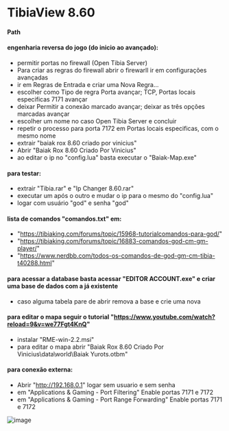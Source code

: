 # TibiaView 8.60

#### Path

#### engenharia reversa do jogo (do inicio ao avançado):
- permitir portas no firewall (Open Tibia Server)
- Para criar as regras do firewall abrir o firewarll ir em configurações avançadas
- ir em Regras de Entrada e criar uma Nova Regra...
- escolher como Tipo de regra Porta avançar; TCP, Portas locais especificas 7171 avançar
- deixar Permitir a conexão marcado avançar; deixar as três opções marcadas avançar
- escolher um nome no caso Open Tibia Server e concluir
- repetir o processo para porta 7172 em Portas locais especificas, com o mesmo nome
- extrair "baiak rox 8.60 criado por vinicius"
- Abrir "Baiak Rox 8.60 Criado Por Vinicius"
- ao editar o ip no "config.lua" basta executar o "Baiak-Map.exe"

#### para testar:
- extrair "Tibia.rar" e "Ip Changer 8.60.rar"
- executar um após o outro e mudar o ip para o mesmo do "config.lua"
- logar com usuário "god" e senha "god"

#### lista de comandos "comandos.txt" em:
- "https://tibiaking.com/forums/topic/15968-tutorialcomandos-para-god/"
- "https://tibiaking.com/forums/topic/16883-comandos-god-cm-gm-player/"
- "https://www.nerdbb.com/todos-os-comandos-de-god-gm-cm-tibia-t40288.html"

#### para acessar a database basta acessar "EDITOR ACCOUNT.exe" e criar uma base de dados com a já existente
- caso alguma tabela pare de abrir remova a base e crie uma nova

#### para editar o mapa seguir o tutorial "https://www.youtube.com/watch?reload=9&v=we77Fgt4KnQ"
- instalar "RME-win-2.2.msi"
- para editar o mapa abrir "Baiak Rox 8.60 Criado Por Vinicius\data\world\Baiak Yurots.otbm"

#### para conexão externa:
- Abrir "http://192.168.0.1" logar sem usuario e sem senha
- em "Applications & Gaming - Port Filtering" Enable portas 7171 e 7172
- em "Applications & Gaming - Port Range Forwarding" Enable portas 7171 e 7172

![image](https://user-images.githubusercontent.com/24993219/146625707-d7722bcc-7ccc-4d59-bd4a-927f4d65de48.png)

